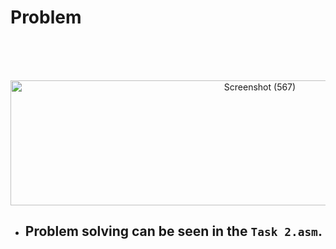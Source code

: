 # Problem

<br>
<br>
<br>

<p align="center">
<a data-flickr-embed="true" href="https://www.flickr.com/photos/197661703@N05/52906713396/in/dateposted-public/" title="Screenshot (567)"><img src="https://live.staticflickr.com/65535/52906713396_c782349eee.jpg" width="782" height="200" alt="Screenshot (567)"/></a>
</p>

* ## Problem solving can be seen in the ```Task 2.asm```.
